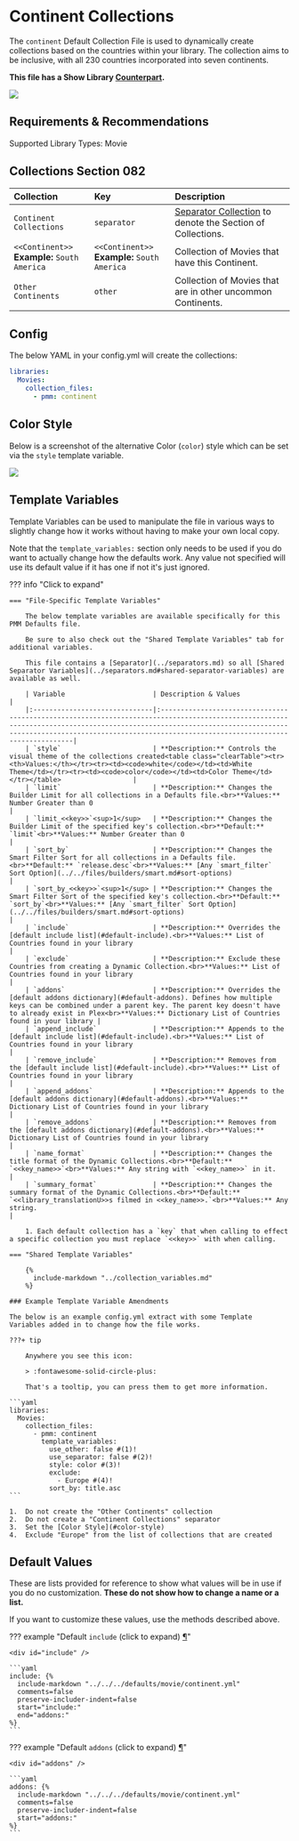 # Continent Collections

The `continent` Default Collection File is used to dynamically create collections based on the countries within your library. The collection aims to be inclusive, with all 230 countries incorporated into seven continents.

**This file has a Show Library [Counterpart](../show/continent.md).**

![](../images/continent1.png)

## Requirements & Recommendations

Supported Library Types: Movie

## Collections Section 082

| Collection                                      | Key                                             | Description                                                                    |
|:------------------------------------------------|:------------------------------------------------|:-------------------------------------------------------------------------------|
| `Continent Collections`                         | `separator`                                     | [Separator Collection](../separators.md) to denote the Section of Collections. |
| `<<Continent>>`<br>**Example:** `South America` | `<<Continent>>`<br>**Example:** `South America` | Collection of Movies that have this Continent.                                 |
| `Other Continents`                              | `other`                                         | Collection of Movies that are in other uncommon Continents.                    |

## Config

The below YAML in your config.yml will create the collections:

```yaml
libraries:
  Movies:
    collection_files:
      - pmm: continent
```

## Color Style

Below is a screenshot of the alternative Color (`color`) style which can be set via the `style` template variable.

![](../images/continent2.png)

## Template Variables

Template Variables can be used to manipulate the file in various ways to slightly change how it works without having to make your own local copy.

Note that the `template_variables:` section only needs to be used if you do want to actually change how the defaults work. Any value not specified will use its default value if it has one if not it's just ignored.

??? info "Click to expand"

    === "File-Specific Template Variables"

        The below template variables are available specifically for this PMM Defaults file.

        Be sure to also check out the "Shared Template Variables" tab for additional variables.

        This file contains a [Separator](../separators.md) so all [Shared Separator Variables](../separators.md#shared-separator-variables) are available as well.

        | Variable                      | Description & Values                                                                                                                                                                                                                                              |
        |:------------------------------|:------------------------------------------------------------------------------------------------------------------------------------------------------------------------------------------------------------------------------------------------------------------|
        | `style`                       | **Description:** Controls the visual theme of the collections created<table class="clearTable"><tr><th>Values:</th></tr><tr><td><code>white</code></td><td>White Theme</td></tr><tr><td><code>color</code></td><td>Color Theme</td></tr></table>                  |
        | `limit`                       | **Description:** Changes the Builder Limit for all collections in a Defaults file.<br>**Values:** Number Greater than 0                                                                                                                                           |
        | `limit_<<key>>`<sup>1</sup>   | **Description:** Changes the Builder Limit of the specified key's collection.<br>**Default:** `limit`<br>**Values:** Number Greater than 0                                                                                                                        |
        | `sort_by`                     | **Description:** Changes the Smart Filter Sort for all collections in a Defaults file.<br>**Default:** `release.desc`<br>**Values:** [Any `smart_filter` Sort Option](../../files/builders/smart.md#sort-options)                                                       |
        | `sort_by_<<key>>`<sup>1</sup> | **Description:** Changes the Smart Filter Sort of the specified key's collection.<br>**Default:** `sort_by`<br>**Values:** [Any `smart_filter` Sort Option](../../files/builders/smart.md#sort-options)                                                                 |
        | `include`                     | **Description:** Overrides the [default include list](#default-include).<br>**Values:** List of Countries found in your library                                                                                                                                   |
        | `exclude`                     | **Description:** Exclude these Countries from creating a Dynamic Collection.<br>**Values:** List of Countries found in your library                                                                                                                               |
        | `addons`                      | **Description:** Overrides the [default addons dictionary](#default-addons). Defines how multiple keys can be combined under a parent key. The parent key doesn't have to already exist in Plex<br>**Values:** Dictionary List of Countries found in your library |
        | `append_include`              | **Description:** Appends to the [default include list](#default-include).<br>**Values:** List of Countries found in your library                                                                                                                                  |
        | `remove_include`              | **Description:** Removes from the [default include list](#default-include).<br>**Values:** List of Countries found in your library                                                                                                                                |
        | `append_addons`               | **Description:** Appends to the [default addons dictionary](#default-addons).<br>**Values:** Dictionary List of Countries found in your library                                                                                                                   |
        | `remove_addons`               | **Description:** Removes from the [default addons dictionary](#default-addons).<br>**Values:** Dictionary List of Countries found in your library                                                                                                                 |
        | `name_format`                 | **Description:** Changes the title format of the Dynamic Collections.<br>**Default:** `<<key_name>>`<br>**Values:** Any string with `<<key_name>>` in it.                                                                                                         |
        | `summary_format`              | **Description:** Changes the summary format of the Dynamic Collections.<br>**Default:** `<<library_translationU>>s filmed in <<key_name>>.`<br>**Values:** Any string.                                                                                            |

        1. Each default collection has a `key` that when calling to effect a specific collection you must replace `<<key>>` with when calling.

    === "Shared Template Variables"

        {%
          include-markdown "../collection_variables.md"
        %}

    ### Example Template Variable Amendments

    The below is an example config.yml extract with some Template Variables added in to change how the file works.

    ???+ tip

        Anywhere you see this icon:
      
        > :fontawesome-solid-circle-plus:
      
        That's a tooltip, you can press them to get more information.

    ```yaml
    libraries:
      Movies:
        collection_files:
          - pmm: continent
            template_variables:
              use_other: false #(1)!
              use_separator: false #(2)!
              style: color #(3)!
              exclude:
                - Europe #(4)!
              sort_by: title.asc
    ```

    1.  Do not create the "Other Continents" collection
    2.  Do not create a "Continent Collections" separator
    3.  Set the [Color Style](#color-style)
    4.  Exclude "Europe" from the list of collections that are created

## Default Values

These are lists provided for reference to show what values will be in use if you do no customization.  **These do not show how to change a name or a list.**

If you want to customize these values, use the methods described above.

??? example "Default `include` (click to expand) <a class="headerlink" href="#include" title="Permanent link">¶</a>"

    <div id="include" />

    ```yaml
    include: {%    
      include-markdown "../../../defaults/movie/continent.yml" 
      comments=false
      preserve-includer-indent=false
      start="include:"
      end="addons:"
    %}
    ```

??? example "Default `addons` (click to expand) <a class="headerlink" href="#addons" title="Permanent link">¶</a>"

    <div id="addons" />

    ```yaml
    addons: {%    
      include-markdown "../../../defaults/movie/continent.yml" 
      comments=false
      preserve-includer-indent=false
      start="addons:"
    %}
    ```
